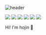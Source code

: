 
![header](https://capsule-render.vercel.app/api?type=waving&color=random&height=300&section=header&text=All%20I%20wanna%20do&fontColor=_custom_gradient&fontSize=90)

<img src="https://img.shields.io/badge/Python-3776AB?style=flat-square&logo=Python&logoColor=white"> <img src="https://img.shields.io/badge/instagram-E4405F?style=flat&logo=instagram&logoColor=white"/> <img src= "https://img.shields.io/badge/Youtube-ff0000?style=flat-square&logo=youtube&logoColor=white"/> <img src="https://img.shields.io/badge/nike-111111?style=flat-square&logo=nike&logoColor=white"> <img src="https://img.shields.io/badge/kakaotalk-FFCD00?style=flat-square&logo=kakaotalk&logoColor=white"> <img src="https://img.shields.io/badge/apple-000000?style=flat-square&logo=apple&logoColor=white">



Hi! I'm hojin 👋



<!--
**bhj8286/bhj8286** is a ✨ _special_ ✨ repository because its `README.md` (this file) appears on your GitHub profile.

Here are some ideas to get you started:

- 🔭 I’m currently working on ...
- 🌱 I’m currently learning ...
- 👯 I’m looking to collaborate on ...
- 🤔 I’m looking for help with ...
- 💬 Ask me about ...
- 📫 How to reach me: ...
- 😄 Pronouns: ...
- ⚡ Fun fact: ...
-->
